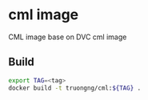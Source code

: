 # cml image

CML image base on DVC cml image


## Build

```bash
export TAG=<tag>
docker build -t truongng/cml:${TAG} .
```